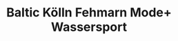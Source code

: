 ---
title: "Baltic Kölln Fehmarn Mode+ Wassersport"
url: /fehmarn/baltic-koelln-fehmarn-mode-wassersport/
shop: Outdoor
---
